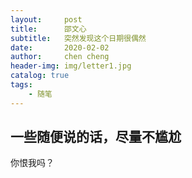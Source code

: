 ```yaml
---
layout:     post
title:      邵文心
subtitle:   突然发现这个日期很偶然
date:       2020-02-02
author:     chen cheng
header-img: img/letter1.jpg
catalog: true
tags:
    - 随笔
---
```


## 一些随便说的话，尽量不尴尬

你恨我吗？